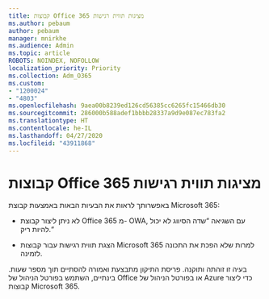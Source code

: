 ```yaml
---
title: קבוצות Office 365 מציגות תווית רגישות
ms.author: pebaum
author: pebaum
manager: mnirkhe
ms.audience: Admin
ms.topic: article
ROBOTS: NOINDEX, NOFOLLOW
localization_priority: Priority
ms.collection: Adm_O365
ms.custom:
- "1200024"
- "4803"
ms.openlocfilehash: 9aea00b8239ed126cd56385cc6265fc15466db30
ms.sourcegitcommit: 286000b588adef1bbbb28337a9d9e087ec783fa2
ms.translationtype: HT
ms.contentlocale: he-IL
ms.lasthandoff: 04/27/2020
ms.locfileid: "43911868"
---
```

# <a name="microsoft-365-groups-showing-sensitivity-label"></a>קבוצות Office 365 מציגות תווית רגישות

באפשרותך לראות את הבעיות הבאות באמצעות קבוצת Microsoft 365:

- לא ניתן ליצור קבוצת Office 365 מ- OWA, עם השגיאה “שדה הסיווג לא יכול להיות ריק.“

- הצגת תווית רגישות עבור קבוצות Microsoft 365 למרות שלא הפכת את התכונה לזמינה.

בעיה זו זוהתה ותוקנה. פריסת התיקון מתבצעת ואמורה להסתיים תוך מספר שעות. בינתיים, השתמש בפורטל הניהול של Office או בפורטל הניהול של Azure כדי ליצור קבוצות Microsoft 365.  
